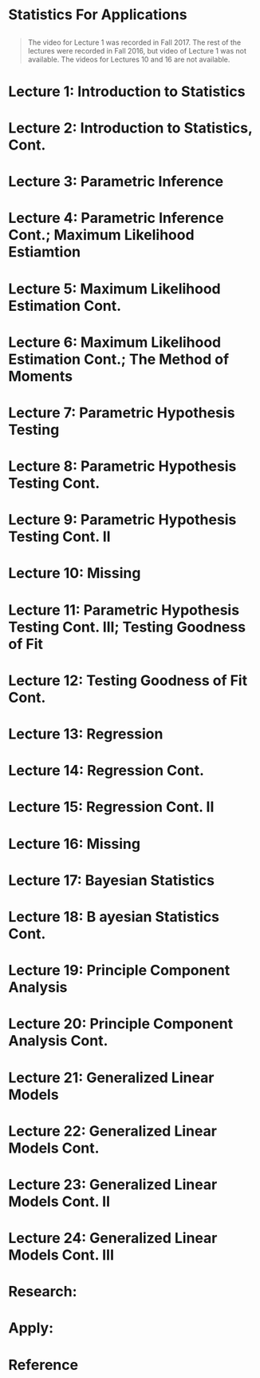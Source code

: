 # Statistics For Applications
## 
> The video for Lecture 1 was recorded in Fall 2017. The rest of the lectures were recorded in Fall 2016, but video of Lecture 1 was not available. The videos for Lectures 10 and 16 are not available.



# Lecture 1: Introduction to Statistics


# Lecture 2: Introduction to Statistics, Cont.


# Lecture 3: Parametric Inference


# Lecture 4: Parametric Inference Cont.; Maximum Likelihood Estiamtion


# Lecture 5: Maximum Likelihood Estimation Cont.


# Lecture 6: Maximum Likelihood Estimation Cont.; The Method of Moments


# Lecture 7: Parametric Hypothesis Testing


# Lecture 8: Parametric Hypothesis Testing Cont.


# Lecture 9: Parametric Hypothesis Testing Cont. II


# Lecture 10: **Missing**

# Lecture 11: Parametric Hypothesis Testing Cont. III; Testing Goodness of Fit


# Lecture 12: Testing Goodness of Fit Cont.


# Lecture 13: Regression


# Lecture 14: Regression Cont.


# Lecture 15: Regression Cont. II


# Lecture 16: **Missing**

# Lecture 17: Bayesian Statistics


# Lecture 18: B ayesian Statistics Cont.


# Lecture 19: Principle Component Analysis


# Lecture 20: Principle Component Analysis Cont.


# Lecture 21: Generalized Linear Models


# Lecture 22: Generalized Linear Models Cont.


# Lecture 23: Generalized Linear Models Cont. II

# Lecture 24: Generalized Linear Models Cont. III


# Research:


# Apply:


# Reference

